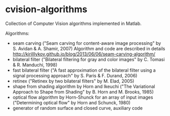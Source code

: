 cvision-algorithms
==================

Collection of Computer Vision algorithms implemented in Matlab.

Algorithms:
- seam carving ("Seam carving for content-aware image processing" by S. Avidan & A. Shamir, 2007)
Algorithm and code are described in details http://kirilllykov.github.io/blog/2013/06/06/seam-carving-algorithm/
- bilateral filter ("Bilateral filtering for gray and color images" by C. Tomasi & R. Manduchi, 1998)
- fast bilateral filter ("A fast approximation of the bilateral filter using a signal processing approach" by S. Paris & F. Durand, 2006)
- retinex ("Retinex by two bilateral filters" by M. Elad, 2005)
- shape from shading algorithm by Horn and Ikeuchi ("The Variational Approach to Shape from Shading"
by B. Horn and M. Brooks, 1985)
- optical flow algorithm by  Horn-Shunck  for an array of input images ("Determining optical flow" by Horn and Schunck, 1980)
- generator of random surface and closed curve, auxiliary code